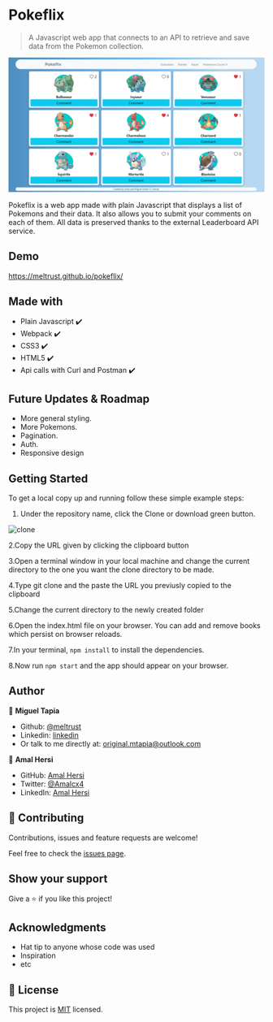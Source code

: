 # Pokeflix

> A Javascript web app that connects to an API to retrieve and save data from the Pokemon collection.

![screenshot](./app_screenshot.png)

Pokeflix is a web app made with plain Javascript that displays a list of Pokemons and their data. It also allows you to submit your comments on each of them. All data is preserved thanks to the external Leaderboard API service.

## Demo

https://meltrust.github.io/pokeflix/

## Made with

- Plain Javascript ✔️
- Webpack ✔️
- CSS3 ✔️
- HTML5 ✔️
- Api calls with Curl and Postman ✔️

## Future Updates & Roadmap

- More general styling.
- More Pokemons.
- Pagination.
- Auth.
- Responsive design

## Getting Started

To get a local copy up and running follow these simple example steps:

1. Under the repository name, click the Clone or download green button.

![clone](https://user-images.githubusercontent.com/53324035/73660989-4451aa80-4667-11ea-8a89-176f89d6548a.png)

2.Copy the URL given by clicking the clipboard button

3.Open a terminal window in your local machine and change the current directory to the one you want the clone directory to be made.

4.Type  git clone and the paste the URL you previusly copied to the clipboard

5.Change the current directory to the newly created folder

6.Open the index.html file on your browser. You can add and remove books which persist on browser reloads.

7.In your terminal, `npm install` to install the dependencies.

8.Now run `npm start` and the app should appear on your browser.

## Author

👤 **Miguel Tapia**

- Github: [@meltrust](https://github.com/meltrust)
- Linkedin: [linkedin](https://www.linkedin.com/in/meltrust/)
- Or talk to me directly at: original.mtapia@outlook.com

👤 **Amal Hersi**

- GitHub: [Amal Hersi](https://github.com/Amalcxc)
- Twitter: [@Amalcx4](https://twitter.com/home?lang=en)
- LinkedIn: [Amal Hersi](https://www.linkedin.com/in/amal-hersi-a29583205/)

## 🤝 Contributing

Contributions, issues and feature requests are welcome!

Feel free to check the [issues page](issues/).

## Show your support

Give a ⭐️ if you like this project!

## Acknowledgments

- Hat tip to anyone whose code was used
- Inspiration
- etc

## 📝 License

This project is [MIT](lic.url) licensed.
